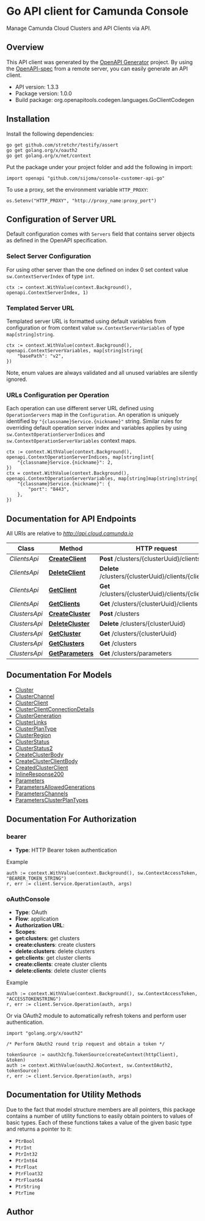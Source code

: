 # Go API client for Camunda Console 

Manage Camunda Cloud Clusters and API Clients via API.

## Overview
This API client was generated by the [OpenAPI Generator](https://openapi-generator.tech) project.  By using the [OpenAPI-spec](https://www.openapis.org/) from a remote server, you can easily generate an API client.

- API version: 1.3.3
- Package version: 1.0.0
- Build package: org.openapitools.codegen.languages.GoClientCodegen

## Installation

Install the following dependencies:

```shell
go get github.com/stretchr/testify/assert
go get golang.org/x/oauth2
go get golang.org/x/net/context
```

Put the package under your project folder and add the following in import:

```golang
import openapi "github.com/sijoma/console-customer-api-go"
```

To use a proxy, set the environment variable `HTTP_PROXY`:

```golang
os.Setenv("HTTP_PROXY", "http://proxy_name:proxy_port")
```

## Configuration of Server URL

Default configuration comes with `Servers` field that contains server objects as defined in the OpenAPI specification.

### Select Server Configuration

For using other server than the one defined on index 0 set context value `sw.ContextServerIndex` of type `int`.

```golang
ctx := context.WithValue(context.Background(), openapi.ContextServerIndex, 1)
```

### Templated Server URL

Templated server URL is formatted using default variables from configuration or from context value `sw.ContextServerVariables` of type `map[string]string`.

```golang
ctx := context.WithValue(context.Background(), openapi.ContextServerVariables, map[string]string{
	"basePath": "v2",
})
```

Note, enum values are always validated and all unused variables are silently ignored.

### URLs Configuration per Operation

Each operation can use different server URL defined using `OperationServers` map in the `Configuration`.
An operation is uniquely identified by `"{classname}Service.{nickname}"` string.
Similar rules for overriding default operation server index and variables applies by using `sw.ContextOperationServerIndices` and `sw.ContextOperationServerVariables` context maps.

```
ctx := context.WithValue(context.Background(), openapi.ContextOperationServerIndices, map[string]int{
	"{classname}Service.{nickname}": 2,
})
ctx = context.WithValue(context.Background(), openapi.ContextOperationServerVariables, map[string]map[string]string{
	"{classname}Service.{nickname}": {
		"port": "8443",
	},
})
```

## Documentation for API Endpoints

All URIs are relative to *http://api.cloud.camunda.io*

Class | Method | HTTP request | Description
------------ | ------------- | ------------- | -------------
*ClientsApi* | [**CreateClient**](docs/ClientsApi.md#createclient) | **Post** /clusters/{clusterUuid}/clients | 
*ClientsApi* | [**DeleteClient**](docs/ClientsApi.md#deleteclient) | **Delete** /clusters/{clusterUuid}/clients/{clientId} | 
*ClientsApi* | [**GetClient**](docs/ClientsApi.md#getclient) | **Get** /clusters/{clusterUuid}/clients/{clientId} | 
*ClientsApi* | [**GetClients**](docs/ClientsApi.md#getclients) | **Get** /clusters/{clusterUuid}/clients | 
*ClustersApi* | [**CreateCluster**](docs/ClustersApi.md#createcluster) | **Post** /clusters | 
*ClustersApi* | [**DeleteCluster**](docs/ClustersApi.md#deletecluster) | **Delete** /clusters/{clusterUuid} | 
*ClustersApi* | [**GetCluster**](docs/ClustersApi.md#getcluster) | **Get** /clusters/{clusterUuid} | 
*ClustersApi* | [**GetClusters**](docs/ClustersApi.md#getclusters) | **Get** /clusters | 
*ClustersApi* | [**GetParameters**](docs/ClustersApi.md#getparameters) | **Get** /clusters/parameters | 


## Documentation For Models

 - [Cluster](docs/Cluster.md)
 - [ClusterChannel](docs/ClusterChannel.md)
 - [ClusterClient](docs/ClusterClient.md)
 - [ClusterClientConnectionDetails](docs/ClusterClientConnectionDetails.md)
 - [ClusterGeneration](docs/ClusterGeneration.md)
 - [ClusterLinks](docs/ClusterLinks.md)
 - [ClusterPlanType](docs/ClusterPlanType.md)
 - [ClusterRegion](docs/ClusterRegion.md)
 - [ClusterStatus](docs/ClusterStatus.md)
 - [ClusterStatus2](docs/ClusterStatus2.md)
 - [CreateClusterBody](docs/CreateClusterBody.md)
 - [CreateClusterClientBody](docs/CreateClusterClientBody.md)
 - [CreatedClusterClient](docs/CreatedClusterClient.md)
 - [InlineResponse200](docs/InlineResponse200.md)
 - [Parameters](docs/Parameters.md)
 - [ParametersAllowedGenerations](docs/ParametersAllowedGenerations.md)
 - [ParametersChannels](docs/ParametersChannels.md)
 - [ParametersClusterPlanTypes](docs/ParametersClusterPlanTypes.md)


## Documentation For Authorization



### bearer

- **Type**: HTTP Bearer token authentication

Example

```golang
auth := context.WithValue(context.Background(), sw.ContextAccessToken, "BEARER_TOKEN_STRING")
r, err := client.Service.Operation(auth, args)
```


### oAuthConsole


- **Type**: OAuth
- **Flow**: application
- **Authorization URL**: 
- **Scopes**: 
 - **get:clusters**: get clusters
 - **create:clusters**: create clusters
 - **delete:clusters**: delete clusters
 - **get:clients**: get cluster clients
 - **create:clients**: create cluster clients
 - **delete:clients**: delete cluster clients

Example

```golang
auth := context.WithValue(context.Background(), sw.ContextAccessToken, "ACCESSTOKENSTRING")
r, err := client.Service.Operation(auth, args)
```

Or via OAuth2 module to automatically refresh tokens and perform user authentication.

```golang
import "golang.org/x/oauth2"

/* Perform OAuth2 round trip request and obtain a token */

tokenSource := oauth2cfg.TokenSource(createContext(httpClient), &token)
auth := context.WithValue(oauth2.NoContext, sw.ContextOAuth2, tokenSource)
r, err := client.Service.Operation(auth, args)
```


## Documentation for Utility Methods

Due to the fact that model structure members are all pointers, this package contains
a number of utility functions to easily obtain pointers to values of basic types.
Each of these functions takes a value of the given basic type and returns a pointer to it:

* `PtrBool`
* `PtrInt`
* `PtrInt32`
* `PtrInt64`
* `PtrFloat`
* `PtrFloat32`
* `PtrFloat64`
* `PtrString`
* `PtrTime`

## Author



